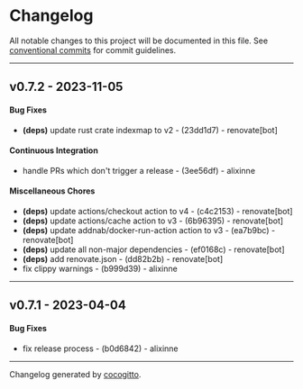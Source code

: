 # Changelog
All notable changes to this project will be documented in this file. See [conventional commits](https://www.conventionalcommits.org/) for commit guidelines.

- - -
## v0.7.2 - 2023-11-05
#### Bug Fixes
- **(deps)** update rust crate indexmap to v2 - (23dd1d7) - renovate[bot]
#### Continuous Integration
- handle PRs which don't trigger a release - (3ee56df) - alixinne
#### Miscellaneous Chores
- **(deps)** update actions/checkout action to v4 - (c4c2153) - renovate[bot]
- **(deps)** update actions/cache action to v3 - (6b96395) - renovate[bot]
- **(deps)** update addnab/docker-run-action action to v3 - (ea7b9bc) - renovate[bot]
- **(deps)** update all non-major dependencies - (ef0168c) - renovate[bot]
- **(deps)** add renovate.json - (dd82b2b) - renovate[bot]
- fix clippy warnings - (b999d39) - alixinne

- - -

## v0.7.1 - 2023-04-04
#### Bug Fixes
- fix release process - (b0d6842) - alixinne

- - -

Changelog generated by [cocogitto](https://github.com/cocogitto/cocogitto).